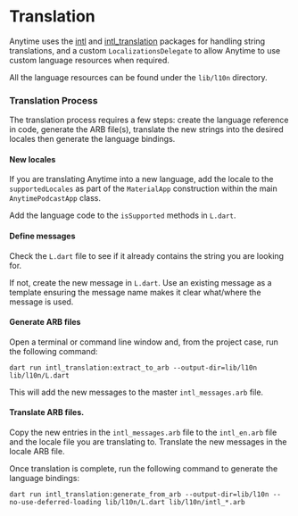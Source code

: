 # Translation

Anytime uses the [intl](https://pub.dev/packages/intl)
and [intl_translation](https://pub.dev/packages/intl_translation)
packages for handling string translations, and a custom `LocalizationsDelegate` to allow Anytime to
use custom
language resources when required.

All the language resources can be found under the `lib/l10n` directory.

### Translation Process

The translation process requires a few steps: create the language reference in code, generate the
ARB
file(s), translate the new strings into the desired locales then generate the language bindings.

#### New locales

If you are translating Anytime into a new language, add the locale to the `supportedLocales` as part
of
the `MaterialApp` construction within the main `AnytimePodcastApp` class.

Add the language code to the `isSupported` methods in `L.dart`.

#### Define messages

Check the `L.dart` file to see if it already contains the string you are looking for.

If not, create the new message in `L.dart`. Use an existing message as a template ensuring the
message name makes it
clear what/where the message is used.

#### Generate ARB files

Open a terminal or command line window and, from the project case, run the following command:

`dart run intl_translation:extract_to_arb --output-dir=lib/l10n lib/l10n/L.dart`

This will add the new messages to the master `intl_messages.arb` file.

#### Translate ARB files.

Copy the new entries in the `intl_messages.arb` file to the `intl_en.arb` file and the locale file
you are translating
to. Translate the new messages in the locale ARB file.

Once translation is complete, run the following command to generate the language bindings:

`dart run intl_translation:generate_from_arb --output-dir=lib/l10n --no-use-deferred-loading lib/l10n/L.dart lib/l10n/intl_*.arb`